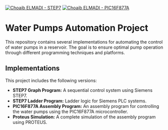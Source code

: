 [![Choaib ELMADI - STEP7](https://img.shields.io/badge/Choaib_ELMADI-STEP7-8800dd)](https://elmadichoaib.vercel.app) [![Choaib ELMADI - PIC16F877A](https://img.shields.io/badge/Choaib_ELMADI-PIC16F877A-8800dd)](https://elmadichoaib.vercel.app)

# Water Pumps Automation Project

This repository contains several implementations for automating the control of water pumps in a reservoir. The goal is to ensure optimal pump operation through different programming techniques and platforms.

## Implementations

This project includes the following versions:

- **STEP7 Graph Program:** A sequential control system using Siemens STEP7.
- **STEP7 Ladder Program:** Ladder logic for Siemens PLC systems.
- **PIC16F877A Assembly Program:** An assembly program for controlling the water pumps using the PIC16F877A microcontroller.
- **Proteus Simulation:** A complete simulation of the assembly program using PROTEUS.
